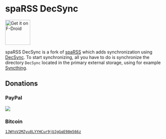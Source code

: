 spaRSS DecSync
==============

[<img src="https://f-droid.org/badge/get-it-on.png"
      alt="Get it on F-Droid"
      height="80">](https://f-droid.org/app/org.decsync.sparss.floss)

spaRSS DecSync is a fork of [spaRSS](https://github.com/Etuldan/spaRSS) which adds synchronization using [DecSync](https://github.com/39aldo39/DecSync). To start synchronizing, all you have to do is synchronize the directory `DecSync` located in the primary external storage, using for example [Syncthing](https://syncthing.net).

Donations
---------

### PayPal
[![](https://www.paypalobjects.com/en_US/i/btn/btn_donateCC_LG.gif)](https://www.paypal.com/cgi-bin/webscr?cmd=_s-xclick&hosted_button_id=4V96AFD3S4TPJ)

### Bitcoin
[`1JWYoV2MZyu8LYYHCur9jUJgGqE98m566z`](bitcoin:1JWYoV2MZyu8LYYHCur9jUJgGqE98m566z)
